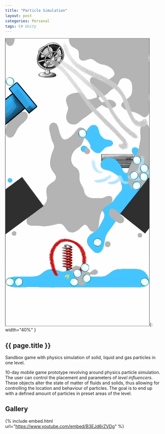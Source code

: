 ```yaml
---
title: "Particle Simulation"
layout: post
categories: Personal
tags: C# Unity
---
```


![ParticleSim_Thumbnail](/assets/img/particle-sim/preview.png){: width="40%" }

<h2>{{ page.title }}</h2>

Sandbox game with physics simulation of solid, liquid and gas particles in one level.


10-day mobile game prototype revolving around physics particle simulation. The user can control the placement and
parameters of _level influencers_. These objects alter the state of matter of fluids and solids, thus allowing for
controlling the location and behaviour of particles. The goal is to end up with a defined amount of particles in preset
areas of the level.

## Gallery

{% include embed.html url="https://www.youtube.com/embed/B3EJd6rZVDg" %}